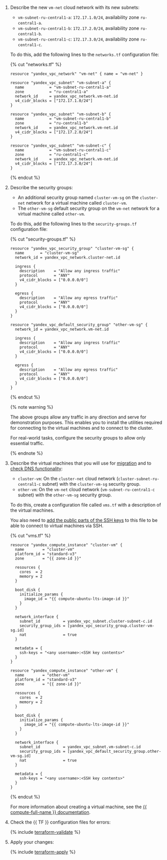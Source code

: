 1. Describe the new `vm-net` cloud network with its new subnets:
    * `vm-subnet-ru-central1-a`: `172.17.1.0/24`, availability zone `ru-central1-a`.
    * `vm-subnet-ru-central1-b`: `172.17.2.0/24`, availability zone `ru-central1-b`.
    * `vm-subnet-ru-central1-c`: `172.17.3.0/24`, availability zone `ru-central1-c`.

    To do this, add the following lines to the `networks.tf` configuration file:

    {% cut "networks.tf" %}

    ```hcl
    resource "yandex_vpc_network" "vm-net" { name = "vm-net" }
    
    resource "yandex_vpc_subnet" "vm-subnet-a" {
      name           = "vm-subnet-ru-central1-a"
      zone           = "ru-central1-a"
      network_id     = yandex_vpc_network.vm-net.id
      v4_cidr_blocks = ["172.17.1.0/24"]
    }
    
    resource "yandex_vpc_subnet" "vm-subnet-b" {
      name           = "vm-subnet-ru-central1-b"
      zone           = "ru-central1-b"
      network_id     = yandex_vpc_network.vm-net.id
      v4_cidr_blocks = ["172.17.2.0/24"]
    }
    
    resource "yandex_vpc_subnet" "vm-subnet-c" {
      name           = "vm-subnet-ru-central1-c"
      zone           = "ru-central1-c"
      network_id     = yandex_vpc_network.vm-net.id
      v4_cidr_blocks = ["172.17.3.0/24"]
    }
    ```

    {% endcut %}

1. Describe the security groups:
    * An additional security group named `cluster-vm-sg` on the `cluster-net` network for a virtual machine called `cluster-vm`.
    * The `other-vm-sg` default security group on the `vm-net` network for a virtual machine called `other-vm`.

    To do this, add the following lines to the `security-groups.tf` configuration file:

    {% cut "security-groups.tf" %}

    ```hcl
    resource "yandex_vpc_security_group" "cluster-vm-sg" {
      name       = "cluster-vm-sg"
      network_id = yandex_vpc_network.cluster-net.id
    
      ingress {
        description    = "Allow any ingress traffic"
        protocol       = "ANY"
        v4_cidr_blocks = ["0.0.0.0/0"]
      }
    
      egress {
        description    = "Allow any egress traffic"
        protocol       = "ANY"
        v4_cidr_blocks = ["0.0.0.0/0"]
      }
    }
    
    resource "yandex_vpc_default_security_group" "other-vm-sg" {
      network_id = yandex_vpc_network.vm-net.id
    
      ingress {
        description    = "Allow any ingress traffic"
        protocol       = "ANY"
        v4_cidr_blocks = ["0.0.0.0/0"]
      }
    
      egress {
        description    = "Allow any egress traffic"
        protocol       = "ANY"
        v4_cidr_blocks = ["0.0.0.0/0"]
      }
    }
    ```

    {% endcut %}

    {% note warning %}

    The above groups allow any traffic in any direction and serve for demonstration purposes. This enables you to install the utilities required for connecting to the virtual machines and to connect to the cluster.

    For real-world tasks, configure the security groups to allow only essential traffic.

    {% endnote %}

1. Describe the virtual machines that you will use for [migration](#do-actions-for-migration) and to [check DNS functionality](#check-cluster-availability):
    * `cluster-vm`: On the `cluster-net` cloud network (`cluster-subnet-ru-central1-c` subnet) with the `cluster-vm-sg` security group.
    * `other-vm`: On the `vm-net` cloud network (`vm-subnet-ru-central1-c` subnet) with the `other-vm-sg` security group.

    To do this, create a configuration file called `vms.tf` with a description of the virtual machines.

    You also need to [add the public parts of the SSH keys](../../compute/operations/vm-connect/ssh.md#creating-ssh-keys) to this file to be able to connect to virtual machines via SSH.

    {% cut "vms.tf" %}

    ```hcl
    resource "yandex_compute_instance" "cluster-vm" {
      name        = "cluster-vm"
      platform_id = "standard-v3"
      zone        = "{{ zone-id }}"
    
      resources {
        cores  = 2
        memory = 2
      }
    
      boot_disk {
        initialize_params {
          image_id = "{{ compute-ubuntu-lts-image-id }}"
        }
      }
    
      network_interface {
        subnet_id          = yandex_vpc_subnet.cluster-subnet-c.id
        security_group_ids = [yandex_vpc_security_group.cluster-vm-sg.id]
        nat                = true
      }
    
      metadata = {
        ssh-keys = "<any username>:<SSH key contents>"
      }
    }
    
    resource "yandex_compute_instance" "other-vm" {
      name        = "other-vm"
      platform_id = "standard-v3"
      zone        = "{{ zone-id }}"
    
      resources {
        cores  = 2
        memory = 2
      }
    
      boot_disk {
        initialize_params {
          image_id = "{{ compute-ubuntu-lts-image-id }}"
        }
      }
    
      network_interface {
        subnet_id          = yandex_vpc_subnet.vm-subnet-c.id
        security_group_ids = [yandex_vpc_default_security_group.other-vm-sg.id]
        nat                = true
      }
    
      metadata = {
        ssh-keys = "<any username>:<SSH key contents>"
      }
    }
    ```

    {% endcut %}

    For more information about creating a virtual machine, see the [{{ compute-full-name }} documentation](../../compute/operations/vm-create/create-linux-vm.md).

1. Check the {{ TF }} configuration files for errors:

    {% include [terraform-validate](../../_includes/mdb/terraform/validate.md) %}

1. Apply your changes:

    {% include [terraform-apply](../../_includes/mdb/terraform/apply.md) %}

